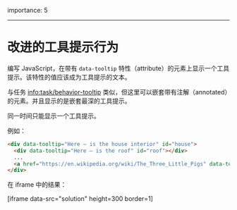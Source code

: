 importance: 5

---

# 改进的工具提示行为

编写 JavaScript，在带有 `data-tooltip` 特性（attribute）的元素上显示一个工具提示。该特性的值应该成为工具提示的文本。

与任务 <info:task/behavior-tooltip> 类似，但这里可以嵌套带有注解（annotated）的元素。并且显示的是嵌套最深的工具提示。

同一时间只能显示一个工具提示。

例如：

```html
<div data-tooltip="Here – is the house interior" id="house">
  <div data-tooltip="Here – is the roof" id="roof"></div>
  ...
  <a href="https://en.wikipedia.org/wiki/The_Three_Little_Pigs" data-tooltip="Read on…">Hover over me</a>
</div>
```

在 iframe 中的结果：

[iframe data-src="solution" height=300 border=1]
